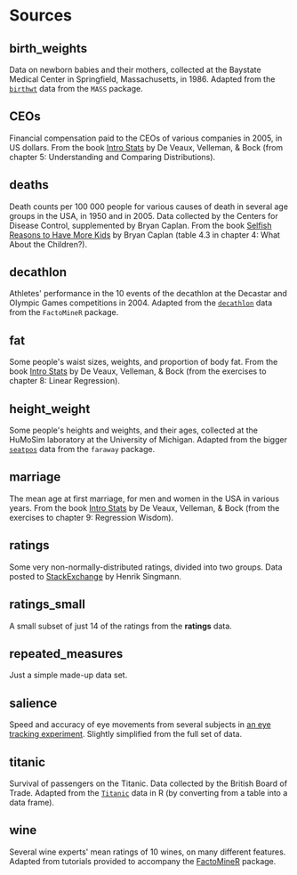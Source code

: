 # Sources

## birth_weights

Data on newborn babies and their mothers, collected at the Baystate Medical Center in Springfield, Massachusetts, in 1986. Adapted from the [`birthwt`](https://www.rdocumentation.org/packages/MASS/topics/birthwt) data from the `MASS` package.

## CEOs

Financial compensation paid to the CEOs of various companies in 2005, in US dollars. From the book [Intro Stats](http://catalogue.pearsoned.co.uk/educator/product/Intro-Stats-Pearson-New-International-Edition/9781292022505.page) by De Veaux, Velleman, & Bock (from chapter 5: Understanding and Comparing Distributions).

## deaths

Death counts per 100 000 people for various causes of death in several age groups in the USA, in 1950 and in 2005. Data collected by the Centers for Disease Control, supplemented by Bryan Caplan. From the book [Selfish Reasons to Have More Kids](https://www.basicbooks.com/titles/bryan-caplan/selfish-reasons-to-have-more-kids/9780465028610/) by Bryan Caplan (table 4.3 in chapter 4: What About the Children?).

## decathlon

Athletes' performance in the 10 events of the decathlon at the Decastar and Olympic Games competitions in 2004. Adapted from the [`decathlon`](https://www.rdocumentation.org/packages/FactoMineR/topics/decathlon) data from the `FactoMineR` package.

## fat

Some people's waist sizes, weights, and proportion of body fat. From the book [Intro Stats](http://catalogue.pearsoned.co.uk/educator/product/Intro-Stats-Pearson-New-International-Edition/9781292022505.page) by De Veaux, Velleman, & Bock (from the exercises to chapter 8: Linear Regression).

## height_weight

Some people's heights and weights, and their ages, collected at the HuMoSim laboratory at the University of Michigan. Adapted from the bigger [`seatpos`](https://www.rdocumentation.org/packages/faraway/topics/seatpos) data from the `faraway` package.

## marriage

The mean age at first marriage, for men and women in the USA in various years. From the book [Intro Stats](http://catalogue.pearsoned.co.uk/educator/product/Intro-Stats-Pearson-New-International-Edition/9781292022505.page) by De Veaux, Velleman, & Bock (from the exercises to chapter 9: Regression Wisdom).

## ratings

Some very non-normally-distributed ratings, divided into two groups. Data posted to [StackExchange](https://stats.stackexchange.com/questions/6127/which-permutation-test-implementation-in-r-to-use-instead-of-t-tests-paired-and) by Henrik Singmann.

## ratings_small

A small subset of just 14 of the ratings from the **ratings** data.

## repeated_measures

Just a simple made-up data set.

## salience

Speed and accuracy of eye movements from several subjects in [an eye tracking experiment](https://doi.org/10.3758/s13414-017-1480-9). Slightly simplified from the full set of data.

## titanic

Survival of passengers on the Titanic. Data collected by the British Board of Trade. Adapted from the [`Titanic`](https://www.rdocumentation.org/packages/datasets/topics/Titanic) data in R (by converting from a table into a data frame).

## wine

Several wine experts' mean ratings of 10 wines, on many different features. Adapted from tutorials provided to accompany the [FactoMineR](http://factominer.free.fr/course/index.html) package.
